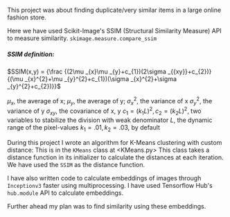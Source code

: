 
This project was about finding duplicate/very similar items in a large online fashion store.

Here we have used Scikit-Image's SSIM (Structural Similarity Measure) API to measure similarity.
`skimage.measure.compare_ssim`

##### SSIM definition:
$SSIM(x,y) = {\frac  {(2\mu _{x}\mu _{y}+c_{1})(2\sigma _{{xy}}+c_{2})}{(\mu _{x}^{2}+\mu _{y}^{2}+c_{1})(\sigma _{x}^{2}+\sigma _{y}^{2}+c_{2})}}$


$\mu _{x}$, the average of  x;
$\mu _{y}$, the average of y;
$\sigma_{x}^2$, the variance of x
$\sigma_{y}^2$, the variance of y
$\sigma_{xy}$, the covariance of x, y
$c_1 = (k_1L)^2, c_2 = (k_2L)^2$,  two variables to stabilize the division with weak denominator
$L$, the dynamic range of the pixel-values
$k_1 = .01, k_2 = .03$, by default

During this project I wrote an algorithm for K-Means clustering with custom distance:
This is in the `KMeans` class at <KMeans.py>
This class takes a distance function in its initializer to calculate the distances at each iteration. We have used the `SSIM` as the distance function.

 I have also written code to calculate embeddings of images through `Inceptionv3` faster using multiprocessing. I have used Tensorflow Hub's `hub.module` API to calculate embeddings.

 Further ahead my plan was to find similarity using these embeddings.
